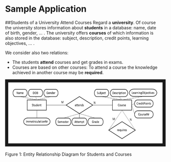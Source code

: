 # Sample Application
##Students of a University Attend Courses
Regard a **university**. Of course the university stores information about **students** in a database: name, date of birth, gender, ... . The university offers **courses** of which information is also stored in the database: subject, description, credit points, learning objectives, ... .

We consider also two relations:
* The students **attend** courses and get grades in exams.
* Courses are based on other courses: To attend a course the knowledge achieved in another course may be **required**.

<img src="ERDStudentsCourses.JPG"
alt="Entity Relationship Diagram for Students and Courses" width="660" height="200" border="10" />

Figure 1: Entity Relationship Diagram for Students and Courses

